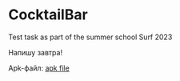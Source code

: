 # CocktailBar
Test task as part of the summer school Surf 2023

Напишу завтра!

Apk-файл: [apk file](/app-debug.apk)

